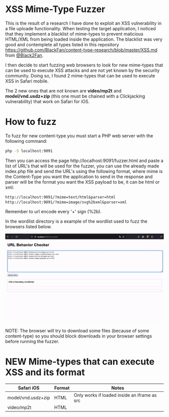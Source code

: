 # XSS Mime-Type Fuzzer

This is the result of a research I have done to exploit an XSS vulnerability in a file uploade functionality. When testing the target application, I noticed that they implement a blacklist of mime-types to prevent malicious HTML/XML from being loaded inside the application.
The blacklist was very good and contemplete all types listed in this repository https://github.com/BlackFan/content-type-research/blob/master/XSS.md from [@Black2Fan](https://x.com/black2fan?lang=ja).

I then decide to start fuzzing web browsers to look for new mime-types that can be used to execute XSS attacks and are not yet known by the security community. Doing so, I found 2 mime-types that can be used to execute XSS in Safari mobile.

The 2 new ones that are not known are **video/mp2t** and **model/vnd.usdz+zip** (this one must be chained with a Clickjacking vulnerability) that work on Safari for iOS.

# How to fuzz

To fuzz for new content-type you must start a PHP web server with the following command:
```bash
php -S localhost:9091
```

Then you can access the page http://localhost:9091/fuzzer.html and paste a list of URL's that will be used for the fuzzer, you can use the already made index.php file and send the URL's using the following format, where mime is the Content-Type you want the application to send in the response and parser will be the format you want the XSS payload to be, it can be html or xml:

```
http://localhost:9091/?mime=text/html&parser=html
http://localhost:9091/?mime=image/svg%2bxml&parser=xml
```

Remember to url encode every '+' sign  (%2b).

In the wordlist directory is a example of the wordlist used to fuzz the browsers listed below.

![Alt Text](fuzzer.gif)

NOTE: The browser will try to download some files (because of some content-type) so you should block downloads in your browser settings before running the fuzzer.

# NEW Mime-types that can execute XSS and its format

| Safari iOS | Format | Notes |
|-------------------------------|--------|-------|
| model/vnd.usdz+zip            | HTML   | Only works if loaded inside an iframe as src |
| video/mp2t                    | HTML   |

